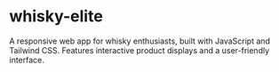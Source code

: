 # whisky-elite
A responsive web app for whisky enthusiasts, built with JavaScript and Tailwind CSS. Features interactive product displays and a user-friendly interface.
